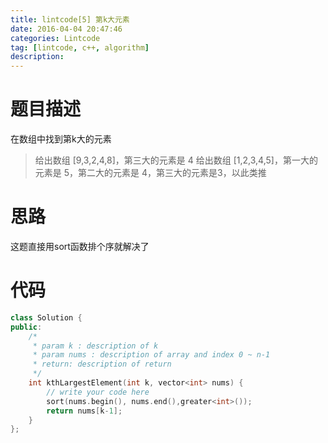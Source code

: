 ```yaml
---
title: lintcode[5] 第k大元素
date: 2016-04-04 20:47:46
categories: Lintcode
tag: [lintcode, c++, algorithm]
description:
---
```

# 题目描述
在数组中找到第k大的元素

> 给出数组 [9,3,2,4,8]，第三大的元素是 4
> 给出数组 [1,2,3,4,5]，第一大的元素是 5，第二大的元素是 4，第三大的元素是3，以此类推

<!--more-->

# 思路
这题直接用sort函数排个序就解决了

# 代码

```c++
class Solution {
public:
    /*
     * param k : description of k
     * param nums : description of array and index 0 ~ n-1
     * return: description of return
     */
    int kthLargestElement(int k, vector<int> nums) {
        // write your code here
        sort(nums.begin(), nums.end(),greater<int>());
        return nums[k-1];
    }
};
```